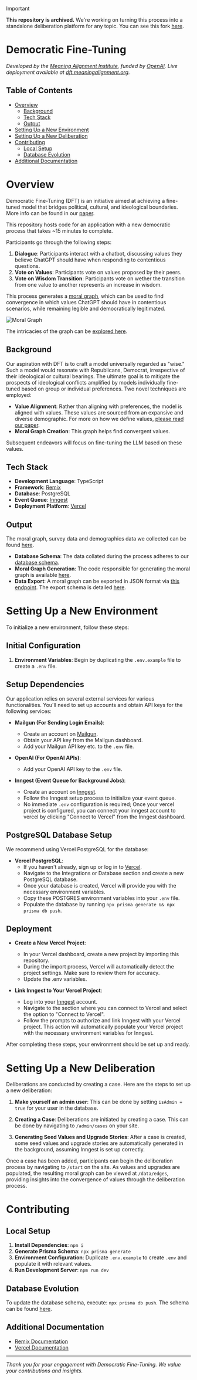 > [!IMPORTANT]
> **This repository is archived.** We're working on turning this process into a standalone deliberation platform for any topic. You can see this fork [here](https://github.com/meaningalignment/mge).


# Democratic Fine-Tuning

*Developed by the [Meaning Alignment Institute](https://www.meaningalignment.org/), funded by [OpenAI](https://openai.com/blog/democratic-inputs-to-ai). Live deployment available at [dft.meaningalignment.org](https://dft.meaningalignment.org).*

## Table of Contents

- [Overview](#overview)
    - [Background](#background)
    - [Tech Stack](#tech-stack)
    - [Output](#output)
- [Setting Up a New Environment](#setting-up-a-new-environment)
- [Setting Up a New Deliberation](#setting-up-a-new-deliberation)
- [Contributing](#contributing)
    - [Local Setup](#local-setup)
    - [Database Evolution](#database-evolution)
- [Additional Documentation](#additional-documentation)

# Overview

Democratic Fine-Tuning (DFT) is an initiative aimed at achieving a fine-tuned model that bridges political, cultural, and ideological boundaries. More info can be found in our [paper](./paper.pdf). 

This repository hosts code for an application with a new democratic process that takes ~15 minutes to complete.

Participants go through the following steps:

1. **Dialogue**: Participants interact with a chatbot, discussing values they believe ChatGPT should have when responding to contentious questions.
2. **Vote on Values**: Participants vote on values proposed by their peers.
3. **Vote on Wisdom Transition**: Participants vote on wether the transition from one value to another represents an increase in wisdom.

This process generates a [moral graph](https://dft.meaningalignment.org/data/edges), which can be used to find convergence in which values ChatGPT should have in contentious scenarios, while remaining legible and democratically legitimated.

![Moral Graph](./graph.png)

The intricacies of the graph can be [explored here](https://dft.meaningalignment.org/data/edges).

## Background

Our aspiration with DFT is to craft a model universally regarded as "wise." Such a model would resonate with Republicans, Democrat, irrespective of their ideological or cultural bearings. The ultimate goal is to mitigate the prospects of ideological conflicts amplified by models individually fine-tuned based on group or individual preferences. Two novel techniques are employed:

- **Value Alignment**: Rather than aligning with preferences, the model is aligned with values. These values are sourced from an expansive and diverse demographic. For more on how we define values, [please read our paper](./paper.pdf).
- **Moral Graph Creation**: This graph helps find convergent values.

Subsequent endeavors will focus on fine-tuning the LLM based on these values.

## Tech Stack

- **Development Language**: TypeScript
- **Framework**: [Remix](https://remix.run)
- **Database**: PostgreSQL
- **Event Queue**: [Inngest](https://inngest.com)
- **Deployment Platform**: [Vercel](https://vercel.com)

## Output

The moral graph, survey data and demographics data we collected can be found [here](./data/).

- **Database Schema**: The data collated during the process adheres to our [database schema](./schema.prisma).
- **Moral Graph Generation**: The code responsible for generating the moral graph is available [here](./app/values-tools/generate-moral-graph.ts).
- **Data Export**: A moral graph can be exported in JSON format via [this endpoint](http://dft.meaningalignment.org/data/edges.json). The export schema is detailed [here](./app/values-tools/moral-graph-summary.ts).


# Setting Up a New Environment

To initialize a new environment, follow these steps:

## Initial Configuration

1. **Environment Variables**: Begin by duplicating the `.env.example` file to create a `.env` file.

## Setup Dependencies

Our application relies on several external services for various functionalities. You'll need to set up accounts and obtain API keys for the following services:

- **Mailgun (For Sending Login Emails)**:
  - Create an account on [Mailgun](https://www.mailgun.com/).
  - Obtain your API key from the Mailgun dashboard.
  - Add your Mailgun API key etc. to the `.env` file.

- **OpenAI (For OpenAI APIs)**:
  - Add your OpenAI API key to the `.env` file.

- **Inngest (Event Queue for Background Jobs)**:
  - Create an account on [Inngest](https://inngest.com/).
  - Follow the Inngest setup process to initialize your event queue.
  - No immediate `.env` configuration is required; Once your vercel project is configured, you can connect your inngest account to vercel by clicking "Connect to Vercel" from the Inngest dashboard.

## PostgreSQL Database Setup

We recommend using Vercel PostgreSQL for the database:

- **Vercel PostgreSQL**:
  - If you haven't already, sign up or log in to [Vercel](https://vercel.com/).
  - Navigate to the Integrations or Database section and create a new PostgreSQL database.
  - Once your database is created, Vercel will provide you with the necessary environment variables.
  - Copy these POSTGRES environment variables into your `.env` file.
  - Populate the database by running `npx prisma generate && npx prisma db push`.

## Deployment

- **Create a New Vercel Project**:
  - In your Vercel dashboard, create a new project by importing this repository.
  - During the import process, Vercel will automatically detect the project settings. Make sure to review them for accuracy.
  - Update the .env variables.

- **Link Inngest to Your Vercel Project**:
  - Log into your [Inngest](https://inngest.com/) account.
  - Navigate to the section where you can connect to Vercel and select the option to "Connect to Vercel".
  - Follow the prompts to authorize and link Inngest with your Vercel project. This action will automatically populate your Vercel project with the necessary environment variables for Inngest.

After completing these steps, your environment should be set up and ready.

# Setting Up a New Deliberation

Deliberations are conducted by creating a case. Here are the steps to set up a new deliberation:

1. **Make yourself an admin user**: This can be done by setting `isAdmin = true` for your user in the database.

2. **Creating a Case**: Deliberations are initiated by creating a case. This can be done by navigating to `/admin/cases` on your site. 

3. **Generating Seed Values and Upgrade Stories**: After a case is created, some seed values and upgrade stories are automatically generated in the background, assuming Inngest is set up correctly.

Once a case has been added, participants can begin the deliberation process by navigating to `/start` on the site. As values and upgrades are populated, the resulting moral graph can be viewed at `/data/edges`, providing insights into the convergence of values through the deliberation process.

# Contributing

## Local Setup

1. **Install Dependencies**: `npm i`
2. **Generate Prisma Schema**: `npx prisma generate`
3. **Environment Configuration**: Duplicate `.env.example` to create `.env` and populate it with relevant values.
4. **Run Development Server**: `npm run dev`

## Database Evolution

To update the database schema, execute: `npx prisma db push`. The schema can be found [here](./schema.prisma).


## Additional Documentation

- [Remix Documentation](https://remix.run/docs)
- [Vercel Documentation](https://vercel.com/docs)

---

*Thank you for your engagement with Democratic Fine-Tuning. We value your contributions and insights.*
